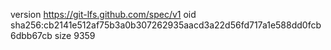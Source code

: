 version https://git-lfs.github.com/spec/v1
oid sha256:cb2141e512af75b3a0b307262935aacd3a22d56fd717a1e588dd0fcb6dbb67cb
size 9359
